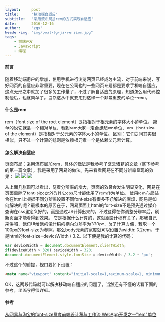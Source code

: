 ```yaml
---
layout:     post
title:      "移动端自适应"
subtitle:   "采用流布局加rem的方式实现自适应"
date:       2016-12-16
author:     "zgx"
header-img: "img/post-bg-js-version.jpg"
tags:
    - 前端开发
    - JavaScript
    - 编程
---
```


#### 前言
随着移动端用户的增加，使用手机进行浏览网页已经成为主流，对于前端来说，写好网页的自适应非常重要，现在在公司也的一些网页专题都是要求手机端自适应，这点无形之中就加了很多的工作量了，不过了解自适应的原理，知道怎么用代码控制他后，也就简单了。当然这从中就要用到这样一个非常重要的单位--rem。

#### 什么是rem

rem（font size of the root element）是指相对于根元素的字体大小的单位。
简单的说它就是一个相对单位。看到rem大家一定会想起em单位，em（font size of the element）是指相对于父元素的字体大小的单位。
区别：它们之间其实很相似，只不过一个计算的规则是依赖根元素一个是依赖父元素计算。
#### 怎么解决自适应

页面布局：采用流布局加rem，具体的做法是我参考了流云诸葛的文章（底下参考的第一篇文章），我是采用了网易的做法。先来看看网易在不同分辨率呈现的效果：
![](http://function.bypanda.cn/blog/20170102/210329811.png)
![](http://function.bypanda.cn/blog/20170102/210548589.png)
![](http://function.bypanda.cn/blog/20170102/210641852.png)

从上面几张图可以看出，随着分辨率的增大，页面的效果会发生明显变化，网易在页面里除了font-size之外的其它css尺寸都使用了rem作为单位。
使用rem布局结合在html上根据不同分辨率设置不同font-size有很多不好解决的麻烦，网易是如何解决的呢？最根本的原因在于，网易页面上html的font-size不是预先通过媒介查询在css里定义好的，而是通过JS计算出来的，不过这得在你调整分辨率后，刷新页面才能看得到效果。
它是根据什么计算的，这就跟设计稿有关了，那我自己来讲吧，我们UI给我的设计稿的横向分辨率为320px，为了计算方便，我取一个100px的font-size为参照，那么body元素的宽度就可以设置为width: 3.2rem，于是html的font-size=deviceWidth / 3.2。以下便是我的计算的代码：

```js
var deviceWidth = document.documentElement.clientWidth;
if(deviceWidth > 320) deviceWidth = 320;
document.documentElement.style.fontSize = deviceWidth / 3.2 + 'px';
```

不过这个的前提，视口要如下设置：
```html
<meta name="viewport" content="initial-scale=1,maximum-scale=1, minimum-scale=1">

```

OK，这两段代码就可以解决移动端自适应的问题了，当然还有不懂的话看下面的参考，里面写得很详细。
#### 参考
[从网易与淘宝的font-size思考前端设计稿与工作流 ](http://www.cnblogs.com/lyzg/p/4877277.html)
[WebApp开发之--"rem"单位](http://www.duanliang920.com/learn/web/html5/316.html)


